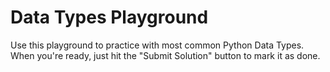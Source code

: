 # Data Types Playground

Use this playground to practice with most common Python Data Types. When you're ready, just hit the "Submit Solution" button to mark it as done.
